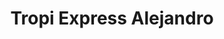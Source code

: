 ---
title: "Tropi Express Alejandro"
url: /santa-catarina-pinula/tropi-express-alejandro/
shop: gas
---